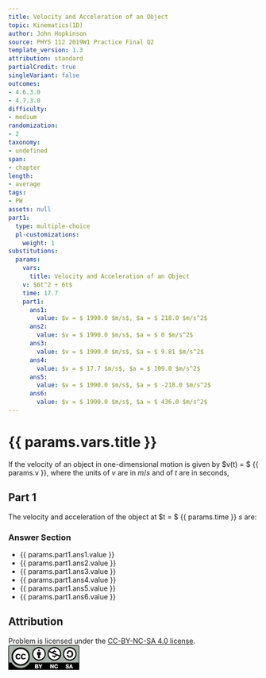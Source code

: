 ```yaml
---
title: Velocity and Acceleration of an Object
topic: Kinematics(1D)
author: John Hopkinson
source: PHYS 112 2019W1 Practice Final Q2
template_version: 1.3
attribution: standard
partialCredit: true
singleVariant: false
outcomes:
- 4.6.3.0
- 4.7.3.0
difficulty:
- medium
randomization:
- 2
taxonomy:
- undefined
span:
- chapter
length:
- average
tags:
- PW
assets: null
part1:
  type: multiple-choice
  pl-customizations:
    weight: 1
substitutions:
  params:
    vars:
      title: Velocity and Acceleration of an Object
    v: $6t^2 + 6t$
    time: 17.7
    part1:
      ans1:
        value: $v = $ 1990.0 $m/s$, $a = $ 218.0 $m/s^2$
      ans2:
        value: $v = $ 1990.0 $m/s$, $a = $ 0 $m/s^2$
      ans3:
        value: $v = $ 1990.0 $m/s$, $a = $ 9.81 $m/s^2$
      ans4:
        value: $v = $ 17.7 $m/s$, $a = $ 109.0 $m/s^2$
      ans5:
        value: $v = $ 1990.0 $m/s$, $a = $ -218.0 $m/s^2$
      ans6:
        value: $v = $ 1990.0 $m/s$, $a = $ 436.0 $m/s^2$
---
```

# {{ params.vars.title }}
If the velocity of an object in one-dimensional motion is given by $v(t) = $ {{ params.v }}, where the units of $v$ are in $m/s$ and of $t$ are in seconds,

## Part 1

The velocity and acceleration of the object at $t = $ {{ params.time }} $s$ are:

### Answer Section

- {{ params.part1.ans1.value }}
- {{ params.part1.ans2.value }}
- {{ params.part1.ans3.value }}
- {{ params.part1.ans4.value }}
- {{ params.part1.ans5.value }}
- {{ params.part1.ans6.value }}

## Attribution

Problem is licensed under the [CC-BY-NC-SA 4.0 license](https://creativecommons.org/licenses/by-nc-sa/4.0/).<br> ![The Creative Commons 4.0 license requiring attribution-BY, non-commercial-NC, and share-alike-SA license.](https://raw.githubusercontent.com/firasm/bits/master/by-nc-sa.png)